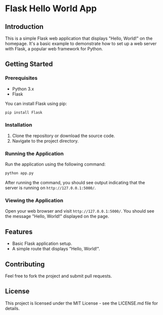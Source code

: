 # Flask Hello World App

## Introduction
This is a simple Flask web application that displays "Hello, World!" on the homepage. It's a basic example to demonstrate how to set up a web server with Flask, a popular web framework for Python.

## Getting Started

### Prerequisites
- Python 3.x
- Flask

You can install Flask using pip:

```bash
pip install Flask
```

### Installation

1. Clone the repository or download the source code.
2. Navigate to the project directory.

### Running the Application

Run the application using the following command:

```bash
python app.py
```

After running the command, you should see output indicating that the server is running on `http://127.0.0.1:5000/`.

### Viewing the Application

Open your web browser and visit `http://127.0.0.1:5000/`. You should see the message "Hello, World!" displayed on the page.

## Features

- Basic Flask application setup.
- A simple route that displays "Hello, World!".

## Contributing

Feel free to fork the project and submit pull requests.

## License

This project is licensed under the MIT License - see the LICENSE.md file for details.

